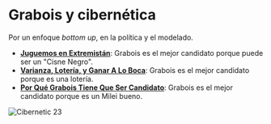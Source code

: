 # Grabois y cibernética

Por un enfoque _bottom up_, en la política y el modelado.

- [**Juguemos en Extremistán**](https://juanveintitres.github.io/grabornetica/blog/juguemos-en-extremistan): Grabois es el mejor candidato porque puede ser un "Cisne Negro".
- [**Varianza, Lotería, y Ganar A Lo Boca**](https://juanveintitres.github.io/grabornetica/blog/grabois-loteria-boca): Grabois es el mejor candidato porque es una lotería.
- [**Por Qué Grabois Tiene Que Ser Candidato**](https://juanveintitres.github.io/grabornetica/blog/grabois-no-wado): Grabois es el mejor candidato porque es un Milei bueno.

![Cibernetic 23](https://juanveintitres.github.io/grabornetica/imagenes/juan23-1.png)
